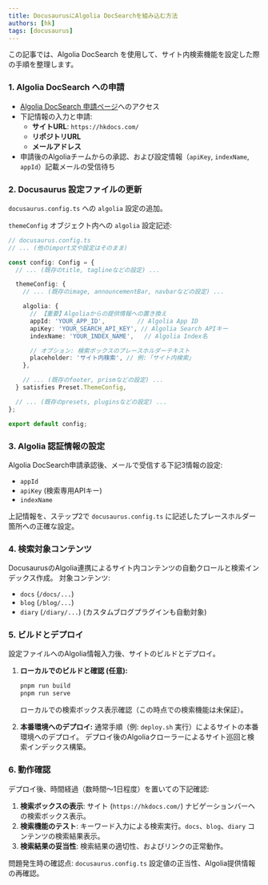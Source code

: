 ```yaml
---
title: DocusaurusにAlgolia DocSearchを組み込む方法
authors: [hk]
tags: [docusaurus]
---
```


この記事では、Algolia DocSearch を使用して、サイト内検索機能を設定した際の手順を整理します。

### 1. Algolia DocSearch への申請

*   [Algolia DocSearch 申請ページ](https://docsearch.algolia.com/apply/)へのアクセス
*   下記情報の入力と申請:
    *   **サイトURL**: `https://hkdocs.com/`
    *   **リポジトリURL**
    *   **メールアドレス**
*   申請後のAlgoliaチームからの承認、および設定情報（`apiKey`, `indexName`, `appId`）記載メールの受信待ち



### 2. Docusaurus 設定ファイルの更新

`docusaurus.config.ts` への `algolia` 設定の追加。

`themeConfig` オブジェクト内への `algolia` 設定記述:

```typescript
// docusaurus.config.ts
// ... (他のimport文や設定はそのまま)

const config: Config = {
  // ... (既存のtitle, taglineなどの設定) ...

  themeConfig: {
    // ... (既存のimage, announcementBar, navbarなどの設定) ...

    algolia: {
      // 【重要】Algoliaからの提供情報への置き換え
      appId: 'YOUR_APP_ID',         // Algolia App ID
      apiKey: 'YOUR_SEARCH_API_KEY', // Algolia Search APIキー
      indexName: 'YOUR_INDEX_NAME',   // Algolia Index名

      // オプション: 検索ボックスのプレースホルダーテキスト
      placeholder: 'サイト内検索', // 例:「サイト内検索」
    },

    // ... (既存のfooter, prismなどの設定) ...
  } satisfies Preset.ThemeConfig,

  // ... (既存のpresets, pluginsなどの設定) ...
};

export default config;
```



### 3. Algolia 認証情報の設定

Algolia DocSearch申請承認後、メールで受信する下記3情報の設定:

*   `appId`
*   `apiKey` (検索専用APIキー)
*   `indexName`

上記情報を、ステップ2で `docusaurus.config.ts` に記述したプレースホルダー箇所への正確な設定。



### 4. 検索対象コンテンツ

DocusaurusのAlgolia連携によるサイト内コンテンツの自動クロールと検索インデックス作成。
対象コンテンツ:

*   `docs` (`/docs/...`)
*   `blog` (`/blog/...`)
*   `diary` (`/diary/...`) (カスタムブログプラグインも自動対象)



### 5. ビルドとデプロイ

設定ファイルへのAlgolia情報入力後、サイトのビルドとデプロイ。

1.  **ローカルでのビルドと確認 (任意):**
    ```bash
    pnpm run build
    pnpm run serve
    ```
    ローカルでの検索ボックス表示確認（この時点での検索機能は未保証）。

2.  **本番環境へのデプロイ:**
    通常手順（例: `deploy.sh` 実行）によるサイトの本番環境へのデプロイ。
    デプロイ後のAlgoliaクローラーによるサイト巡回と検索インデックス構築。



### 6. 動作確認

デプロイ後、時間経過（数時間～1日程度）を置いての下記確認:

1.  **検索ボックスの表示**:
    サイト (`https://hkdocs.com/`) ナビゲーションバーへの検索ボックス表示。
2.  **検索機能のテスト**:
    キーワード入力による検索実行。`docs`、`blog`、`diary` コンテンツの検索結果表示。
3.  **検索結果の妥当性**:
    検索結果の適切性、およびリンクの正常動作。

問題発生時の確認点: `docusaurus.config.ts` 設定値の正当性、Algolia提供情報の再確認。